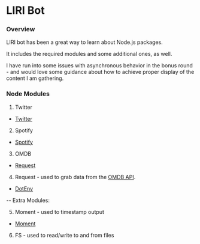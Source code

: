 # LIRI Bot

### Overview

LIRI bot has been a great way to learn about Node.js packages. 

It includes the required modules and some additional ones, as well.  

I have run into some issues with asynchronous behavior in the bonus round - and would love some guidance about how to achieve proper display of the content I am gathering.

### Node Modules

1. Twitter
* [Twitter](https://www.npmjs.com/package/twitter)

2. Spotify
* [Spotify](https://www.npmjs.com/package/node-spotify-api)

3. OMDB 
* [Request](https://www.npmjs.com/package/request)

4. Request - used to grab data from the [OMDB API](http://www.omdbapi.com).  
* [DotEnv](https://www.npmjs.com/package/dotenv)

--
Extra Modules:

5. Moment - used to timestamp output
* [Moment](https://www.npmjs.com/package/moment)

6. FS - used to read/write to and from files

